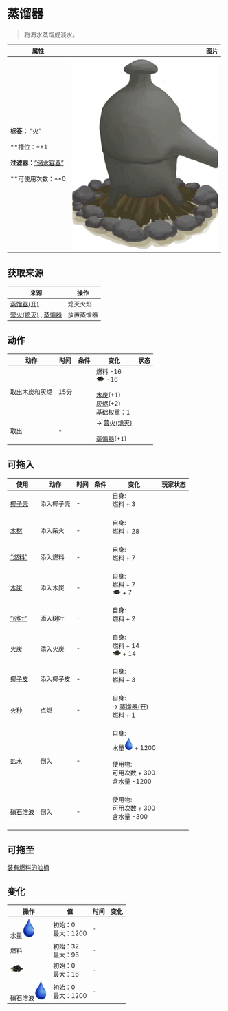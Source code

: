 # 蒸馏器  
> 将海水蒸馏成淡水。  
  
  属性  |   图片   
 ----  |  ----:   
 **标签：**	[“火”](tag_Fire.md)<br><br>**槽位：**1<br><br>**过滤器：**[“储水容器”](tag_WaterContainer.md)<br><br>**可使用次数：**0  |  ![](Sprite/AlembicOff.png)   
  
## 获取来源  
来源  |  操作  
----  |  ----  
[蒸馏器(开)](AlembicOn.md)  |  熄灭火焰  
[营火(熄灭)](CampfireExtinguished.md) , [蒸馏器](AlembicUndeployed.md)  |  放置蒸馏器  
## 动作  
动作  |  时间  |  条件  |  变化  |  状态  
----  |  ----  |  ----  |  ----  |  ----  
取出木炭和灰烬<br>  |  15分  |    |  燃料  -16<br><img decoding="async" src="Sprite/Charcoal.png" style="width:20px;">  -16<br><br>[木炭](Charcoal.md)(+1)<br>[灰烬](Ash.md)(+2)<br>基础权重：1<br>  |    
取出<br>  |  -  |    |  → [营火(熄灭)](CampfireExtinguished.md)<br><br>[蒸馏器](AlembicUndeployed.md)(+1)<br>  |    
## 可拖入  
使用  |  动作  |  时间  |  条件  |  变化  |  玩家状态  
----  |  ----  |  ----  |  ----  |  ----  |  ----  
[椰子壳](CoconutShell.md)  |  添入椰子壳  |  -  |    |  自身:<br>燃料 + 3<br><br>  |    
[木材](Wood.md)  |  添入柴火  |  -  |    |  自身:<br>燃料 + 28<br><br>  |    
[“燃料”](tag_Fuel.md)  |  添入燃料  |  -  |    |  自身:<br>燃料 + 7<br><br>  |    
[木炭](Charcoal.md)  |  添入木炭  |  -  |    |  自身:<br>燃料 + 7<br><img decoding="async" src="Sprite/Charcoal.png" style="width:20px;"> + 7<br><br>  |    
[“树叶”](tag_Leaves.md)  |  添入树叶  |  -  |    |  自身:<br>燃料 + 2<br><br>  |    
[火炭](Embers.md)  |  添入火炭  |  -  |    |  自身:<br>燃料 + 14<br><img decoding="async" src="Sprite/Charcoal.png" style="width:20px;"> + 14<br><br>  |    
[椰子皮](CoconutHusk.md)  |  添入椰子皮  |  -  |    |  自身:<br>燃料 + 3<br><br>  |    
[火种](TinderLit.md)  |  点燃  |  -  |    |  自身:<br>→ [蒸馏器(开)](AlembicOn.md)<br>燃料 + 1<br><br>  |    
[盐水](LQ_WaterSalt.md)  |  倒入  |  -  |    |  自身:<br>水量<img decoding="async" src="Sprite/Thirst.png" style="width:20px;"> + 1200<br><br>使用物:<br>可用次数 + 300<br>含水量  -1200<br><br>  |    
[硝石溶液](LQ_DissolvedNiter.md)  |  倒入  |  -  |    |  使用物:<br>可用次数 + 300<br>含水量  -300<br><br>  |    
## 可拖至  
[装有燃料的油桶](JerrycanFuel.md)  
## 变化   
操作  |  值  |  时间  |  变化  
----  |  ----  |  ----  |  ----  
水量<img decoding="async" src="Sprite/Thirst.png" style="width:30px;">  |  初始：0<br>最大：1200  |  -  |    
燃料  |  初始：32<br>最大：96  |  -  |    
<img decoding="async" src="Sprite/Charcoal.png" style="width:30px;">  |  初始：0<br>最大：16  |  -  |    
硝石溶液<img decoding="async" src="Sprite/Thirst.png" style="width:30px;">  |  初始：0<br>最大：1200  |  -  |    
